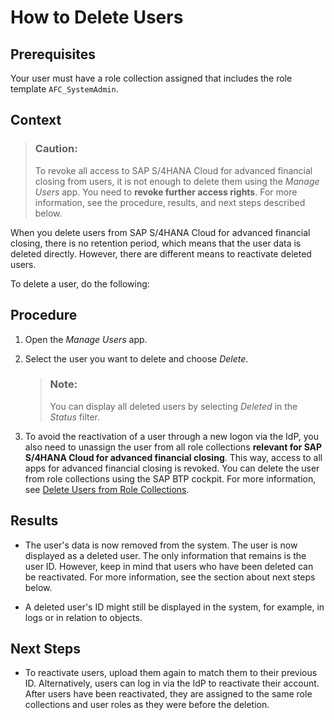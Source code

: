 <!-- loioa3d5d0560f3a4e368c95c1bb661bb594 -->

# How to Delete Users



<a name="loioa3d5d0560f3a4e368c95c1bb661bb594__prereq_ysh_fzc_kkb"/>

## Prerequisites

Your user must have a role collection assigned that includes the role template `AFC_SystemAdmin`.



## Context

> ### Caution:  
> To revoke all access to SAP S/4HANA Cloud for advanced financial closing from users, it is not enough to delete them using the *Manage Users* app. You need to **revoke further access rights**. For more information, see the procedure, results, and next steps described below.

When you delete users from SAP S/4HANA Cloud for advanced financial closing, there is no retention period, which means that the user data is deleted directly. However, there are different means to reactivate deleted users.

To delete a user, do the following:



## Procedure

1.  Open the *Manage Users* app.

2.  Select the user you want to delete and choose *Delete*.

    > ### Note:  
    > You can display all deleted users by selecting *Deleted* in the *Status* filter.

3.  To avoid the reactivation of a user through a new logon via the IdP, you also need to unassign the user from all role collections **relevant for SAP S/4HANA Cloud for advanced financial closing**. This way, access to all apps for advanced financial closing is revoked. You can delete the user from role collections using the SAP BTP cockpit. For more information, see [Delete Users from Role Collections](https://help.sap.com/viewer/65de2977205c403bbc107264b8eccf4b/latest/en-US/4f8a242839a947f9a6f379650480c776.html).




<a name="loioa3d5d0560f3a4e368c95c1bb661bb594__result_xhj_v4w_gnb"/>

## Results

-   The user's data is now removed from the system. The user is now displayed as a deleted user. The only information that remains is the user ID. However, keep in mind that users who have been deleted can be reactivated. For more information, see the section about next steps below.

-   A deleted user's ID might still be displayed in the system, for example, in logs or in relation to objects.




<a name="loioa3d5d0560f3a4e368c95c1bb661bb594__postreq_e3k_rnw_gnb"/>

## Next Steps

-   To reactivate users, upload them again to match them to their previous ID. Alternatively, users can log in via the IdP to reactivate their account. After users have been reactivated, they are assigned to the same role collections and user roles as they were before the deletion.



